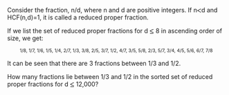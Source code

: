   <p>Consider the fraction, n/d, where n and d are positive integers. If n<img src='images/symbol_lt.gif' width='10' height='10' alt='&lt;' border='0' style='vertical-align:middle;' />d and HCF(n,d)=1, it is called a reduced proper fraction.</p>  <p>If we list the set of reduced proper fractions for d <img src='images/symbol_le.gif' width='10' height='12' alt='&le;' border='0' style='vertical-align:middle;' /> 8 in ascending order of size, we get:</p>  <p style='text-align:center;font-size:8pt;'>1/8, 1/7, 1/6, 1/5, 1/4, 2/7, 1/3, 3/8, 2/5, 3/7, 1/2, 4/7, 3/5, 5/8, 2/3, 5/7, 3/4, 4/5, 5/6, 6/7, 7/8</p>  <p>It can be seen that there are 3 fractions between 1/3 and 1/2.</p>  <p>How many fractions lie between 1/3 and 1/2 in the sorted set of reduced proper fractions for d <img src='images/symbol_le.gif' width='10' height='12' alt='&le;' border='0' style='vertical-align:middle;' /> 12,000?</p>      